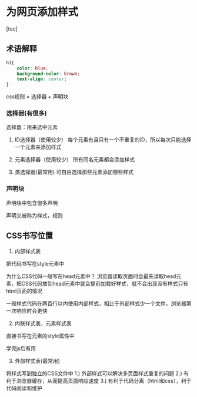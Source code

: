 # 为网页添加样式
[toc]
## 术语解释

```css
h1{
    color: blue;
    background-color: brown;
    text-align: center;
}
```
css规则 = 选择器 + 声明块

### 选择器(有很多)

选择器：用来选中元素

1. ID选择器（使用较少）
每个元素有且只有一个不重复的ID，所以每次只能选择一个元素来添加样式

2. 元素选择器（使用较少）
所有同名元素都会添加样式

3. 类选择器(最常用)
可自由选择那些元素添加哪些样式

### 声明块

声明块中包含很多声明

声明又被称为样式，规则




## CSS书写位置


1. 内部样式表

把代码书写在style元素中

为什么CSS代码一般写在head元素中？
浏览器读取页面时会最先读取head元素，把CSS代码放到head元素中就会提前加载好样式，就不会出现没有样式只有html页面的情况

一般样式代码在两百行以内使用内部样式，相比于外部样式少一个文件，浏览器第一次响应时会更快

2. 内联样式表，元素样式表

直接书写在元素的style属性中

学完js后有用

3. 外部样式表(最常用)

将样式写到独立的CSS文件中
1.) 外部样式可以解决多页面样式重复的问题
2.) 有利于浏览器缓存，从而提高页面响应速度
3.) 有利于代码分离（html和css），利于代码阅读和维护

